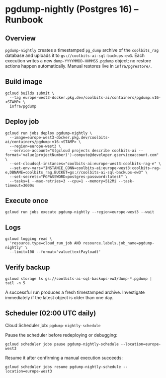 # pgdump-nightly (Postgres 16) – Runbook

## Overview
`pgdump-nightly` creates a timestamped `pg_dump` archive of the `coolbits_rag` database and uploads it to `gs://coolbits-ai-sql-backups-ew3`. Each execution writes a new `dump-YYYYMMDD-HHMMSS.pgdump` object; no restore actions happen automatically. Manual restores live in `infra/pgrestore/`.

## Build image
```
gcloud builds submit \
  --tag europe-west3-docker.pkg.dev/coolbits-ai/containers/pgdump:v16-<STAMP> \
  infra/pgdump
```

## Deploy job
```
gcloud run jobs deploy pgdump-nightly \
  --image=europe-west3-docker.pkg.dev/coolbits-ai/containers/pgdump:v16-<STAMP> \
  --region=europe-west3 \
  --service-account="$(gcloud projects describe coolbits-ai --format='value(projectNumber)')-compute@developer.gserviceaccount.com" \
  --set-cloudsql-instances="coolbits-ai:europe-west3:coolbits-rag-e" \
  --set-env-vars="INSTANCE_CONN=coolbits-ai:europe-west3:coolbits-rag-e,DBNAME=coolbits_rag,BUCKET=gs://coolbits-ai-sql-backups-ew3" \
  --set-secrets="PGPASSWORD=postgres-password:latest" \
  --tasks=1 --max-retries=3 --cpu=1 --memory=512Mi --task-timeout=3600s
```

## Execute once
```
gcloud run jobs execute pgdump-nightly --region=europe-west3 --wait
```

## Logs
```
gcloud logging read \
  'resource.type=cloud_run_job AND resource.labels.job_name=pgdump-nightly' \
  --limit=100 --format='value(textPayload)'
```

## Verify backup
```
gcloud storage ls gs://coolbits-ai-sql-backups-ew3/dump-*.pgdump | tail -n 5
```

A successful run produces a fresh timestamped archive. Investigate immediately if the latest object is older than one day.

## Scheduler (02:00 UTC daily)
Cloud Scheduler job: `pgdump-nightly-schedule`

Pause the scheduler before redeploying or debugging:
```
gcloud scheduler jobs pause pgdump-nightly-schedule --location=europe-west3
```

Resume it after confirming a manual execution succeeds:
```
gcloud scheduler jobs resume pgdump-nightly-schedule --location=europe-west3
```
